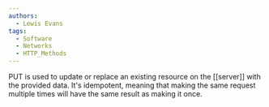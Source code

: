 ```yaml
---
authors: 
  - Lewis Evans
tags:
  - Software
  - Networks
  - HTTP_Methods
---
```

PUT is used to update or replace an existing resource on the [[server]] with the provided data. It's idempotent, meaning that making the same request multiple times will have the same result as making it once.